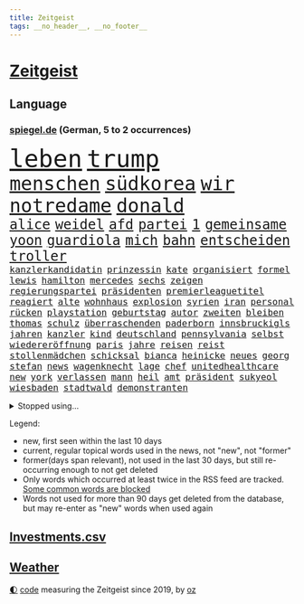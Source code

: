 ```yaml
---
title: Zeitgeist
tags: __no_header__, __no_footer__
---
```


# [Zeitgeist](https://oliz.io/zeitgeist/)

## Language

<h3><a href="https://www.spiegel.de" target="_blank">spiegel.de</a> (German, 5 to 2 occurrences)</h3>
<p style="font-family:monospace">
<span style="font-size:32pt"><a href="news_links.html#leben" class="current">leben</a></span>
<span style="font-size:32pt"><a href="news_links.html#trump" class="current">trump</a></span>
<br>
<span style="font-size:25pt"><a href="news_links.html#menschen" class="current">menschen</a></span>
<span style="font-size:25pt"><a href="news_links.html#südkorea" class="current">südkorea</a></span>
<span style="font-size:25pt"><a href="news_links.html#wir" class="current">wir</a></span>
<span style="font-size:25pt"><a href="news_links.html#notredame" class="current">notredame</a></span>
<span style="font-size:25pt"><a href="news_links.html#donald" class="current">donald</a></span>
<br>
<span style="font-size:18pt"><a href="news_links.html#alice" class="current">alice</a></span>
<span style="font-size:18pt"><a href="news_links.html#weidel" class="current">weidel</a></span>
<span style="font-size:18pt"><a href="news_links.html#afd" class="current">afd</a></span>
<span style="font-size:18pt"><a href="news_links.html#partei" class="current">partei</a></span>
<span style="font-size:18pt"><a href="news_links.html#1" class="current">1</a></span>
<span style="font-size:18pt"><a href="news_links.html#gemeinsame" class="current">gemeinsame</a></span>
<span style="font-size:18pt"><a href="news_links.html#yoon" class="new">yoon</a></span>
<span style="font-size:18pt"><a href="news_links.html#guardiola" class="current">guardiola</a></span>
<span style="font-size:18pt"><a href="news_links.html#mich" class="current">mich</a></span>
<span style="font-size:18pt"><a href="news_links.html#bahn" class="current">bahn</a></span>
<span style="font-size:18pt"><a href="news_links.html#entscheiden" class="current">entscheiden</a></span>
<span style="font-size:18pt"><a href="news_links.html#troller" class="new">troller</a></span>
<br>
<span style="font-size:12pt"><a href="news_links.html#kanzlerkandidatin" class="current">kanzlerkandidatin</a></span>
<span style="font-size:12pt"><a href="news_links.html#prinzessin" class="current">prinzessin</a></span>
<span style="font-size:12pt"><a href="news_links.html#kate" class="current">kate</a></span>
<span style="font-size:12pt"><a href="news_links.html#organisiert" class="current">organisiert</a></span>
<span style="font-size:12pt"><a href="news_links.html#formel" class="current">formel</a></span>
<span style="font-size:12pt"><a href="news_links.html#lewis" class="current">lewis</a></span>
<span style="font-size:12pt"><a href="news_links.html#hamilton" class="current">hamilton</a></span>
<span style="font-size:12pt"><a href="news_links.html#mercedes" class="current">mercedes</a></span>
<span style="font-size:12pt"><a href="news_links.html#sechs" class="current">sechs</a></span>
<span style="font-size:12pt"><a href="news_links.html#zeigen" class="current">zeigen</a></span>
<span style="font-size:12pt"><a href="news_links.html#regierungspartei" class="current">regierungspartei</a></span>
<span style="font-size:12pt"><a href="news_links.html#präsidenten" class="current">präsidenten</a></span>
<span style="font-size:12pt"><a href="news_links.html#premierleaguetitel" class="new">premierleaguetitel</a></span>
<span style="font-size:12pt"><a href="news_links.html#reagiert" class="current">reagiert</a></span>
<span style="font-size:12pt"><a href="news_links.html#alte" class="current">alte</a></span>
<span style="font-size:12pt"><a href="news_links.html#wohnhaus" class="current">wohnhaus</a></span>
<span style="font-size:12pt"><a href="news_links.html#explosion" class="current">explosion</a></span>
<span style="font-size:12pt"><a href="news_links.html#syrien" class="current">syrien</a></span>
<span style="font-size:12pt"><a href="news_links.html#iran" class="current">iran</a></span>
<span style="font-size:12pt"><a href="news_links.html#personal" class="current">personal</a></span>
<span style="font-size:12pt"><a href="news_links.html#rücken" class="current">rücken</a></span>
<span style="font-size:12pt"><a href="news_links.html#playstation" class="current">playstation</a></span>
<span style="font-size:12pt"><a href="news_links.html#geburtstag" class="current">geburtstag</a></span>
<span style="font-size:12pt"><a href="news_links.html#autor" class="current">autor</a></span>
<span style="font-size:12pt"><a href="news_links.html#zweiten" class="current">zweiten</a></span>
<span style="font-size:12pt"><a href="news_links.html#bleiben" class="current">bleiben</a></span>
<span style="font-size:12pt"><a href="news_links.html#thomas" class="current">thomas</a></span>
<span style="font-size:12pt"><a href="news_links.html#schulz" class="current">schulz</a></span>
<span style="font-size:12pt"><a href="news_links.html#überraschenden" class="current">überraschenden</a></span>
<span style="font-size:12pt"><a href="news_links.html#paderborn" class="current">paderborn</a></span>
<span style="font-size:12pt"><a href="news_links.html#innsbruckigls" class="new">innsbruckigls</a></span>
<span style="font-size:12pt"><a href="news_links.html#jahren" class="current">jahren</a></span>
<span style="font-size:12pt"><a href="news_links.html#kanzler" class="current">kanzler</a></span>
<span style="font-size:12pt"><a href="news_links.html#kind" class="current">kind</a></span>
<span style="font-size:12pt"><a href="news_links.html#deutschland" class="current">deutschland</a></span>
<span style="font-size:12pt"><a href="news_links.html#pennsylvania" class="current">pennsylvania</a></span>
<span style="font-size:12pt"><a href="news_links.html#selbst" class="current">selbst</a></span>
<span style="font-size:12pt"><a href="news_links.html#wiedereröffnung" class="current">wiedereröffnung</a></span>
<span style="font-size:12pt"><a href="news_links.html#paris" class="current">paris</a></span>
<span style="font-size:12pt"><a href="news_links.html#jahre" class="current">jahre</a></span>
<span style="font-size:12pt"><a href="news_links.html#reisen" class="current">reisen</a></span>
<span style="font-size:12pt"><a href="news_links.html#reist" class="current">reist</a></span>
<span style="font-size:12pt"><a href="news_links.html#stollenmädchen" class="new">stollenmädchen</a></span>
<span style="font-size:12pt"><a href="news_links.html#schicksal" class="current">schicksal</a></span>
<span style="font-size:12pt"><a href="news_links.html#bianca" class="current">bianca</a></span>
<span style="font-size:12pt"><a href="news_links.html#heinicke" class="new">heinicke</a></span>
<span style="font-size:12pt"><a href="news_links.html#neues" class="current">neues</a></span>
<span style="font-size:12pt"><a href="news_links.html#georg" class="current">georg</a></span>
<span style="font-size:12pt"><a href="news_links.html#stefan" class="current">stefan</a></span>
<span style="font-size:12pt"><a href="news_links.html#news" class="current">news</a></span>
<span style="font-size:12pt"><a href="news_links.html#wagenknecht" class="current">wagenknecht</a></span>
<span style="font-size:12pt"><a href="news_links.html#lage" class="current">lage</a></span>
<span style="font-size:12pt"><a href="news_links.html#chef" class="current">chef</a></span>
<span style="font-size:12pt"><a href="news_links.html#unitedhealthcare" class="new">unitedhealthcare</a></span>
<span style="font-size:12pt"><a href="news_links.html#new" class="current">new</a></span>
<span style="font-size:12pt"><a href="news_links.html#york" class="current">york</a></span>
<span style="font-size:12pt"><a href="news_links.html#verlassen" class="current">verlassen</a></span>
<span style="font-size:12pt"><a href="news_links.html#mann" class="current">mann</a></span>
<span style="font-size:12pt"><a href="news_links.html#heil" class="current">heil</a></span>
<span style="font-size:12pt"><a href="news_links.html#amt" class="current">amt</a></span>
<span style="font-size:12pt"><a href="news_links.html#präsident" class="current">präsident</a></span>
<span style="font-size:12pt"><a href="news_links.html#sukyeol" class="new">sukyeol</a></span>
<span style="font-size:12pt"><a href="news_links.html#wiesbaden" class="current">wiesbaden</a></span>
<span style="font-size:12pt"><a href="news_links.html#stadtwald" class="new">stadtwald</a></span>
<span style="font-size:12pt"><a href="news_links.html#demonstranten" class="current">demonstranten</a></span>
</p>
<details>
<summary>Stopped using...</summary>
<p class="former" style="font-size:12pt">
enorm(1508) vermutlich(1508) polizist(1507) ausgebrochen(1506) gefährlichen(1506) tötete(1506) beobachten(1505) himmel(1505) krankenhäuser(1505) mannschaft(1505) sicherheitsbehörden(1505) verlegt(1505) forderungen(1504) landkreis(1504) lebensmittel(1504) 2018(1503) andreas(1503) betrieb(1503) durchsetzen(1503) helfer(1503) innenministerium(1503) tödlicher(1503) verhaftet(1503) corona(1502) pressekonferenz(1502) willen(1502) covid(1501) eröffnet(1501) software(1501) verlierer(1501) überall(1501) flugzeuge(1500) schießt(1500) streitkräfte(1500) veranstaltung(1500) 19(1499) begründung(1499) bidens(1499) erklärung(1499) hubschrauber(1499) lebte(1499) löste(1499) mörder(1499) waffe(1499) welle(1499) all(1498) angeblichen(1498) erzählen(1498) rest(1498) anspruch(1497) august(1497) nutzte(1497) party(1497) verschoben(1497) üben(1497) anne(1496) roman(1496) öffnen(1496) 12(1495) erkennen(1495) hoher(1495) lösung(1495) mitteln(1495) super(1495) abstand(1494) islamischen(1494) anwälte(1493) endspiel(1493) verbände(1493) bestätigen(1492) organisation(1491) zugelassen(1491) pflanzen(1490) debakel(1489) filme(1489) tonnen(1489) bestehen(1488) überholt(1487) warm(1486) geschäftsführer(1485) herr(1485) nerven(1485) fernsehen(1484) empfängt(1483) gesamten(1481) großem(1481) zurückgegangen(1479) politikerin(1478) prognose(1478) rettung(1476) stress(1475) orten(1474) retter(1473) schrecken(1473) pleite(1470) schock(1469) vermisste(1467) verständnis(1467) thüringer(1463) energie(1462) drohne(1450) berichtete(1410) expräsidenten(1378) rückgang(1366) josef(1357) orte(1347) long(1323) gebeten(1319) 38(1275) abgegeben(1273) müll(1255) kolumbien(1253) kleidung(1246) erhofft(1187) börsen(1181) world(1168) entlasten(1163) hawaii(1163) worum(1146) halbes(1125) gestört(1101) otto(1089) entsteht(1086) einziger(1083) seltene(1079) verletzung(1070) waffenlieferungen(1056) spektakel(1043) inhalte(1041) helikopter(1022) lohnen(1018) 2014(1016) überzeugung(1013) nebenbei(983) töchter(982) brandenburger(979) empfang(979) lindners(974) niedersächsischen(963) heiß(935) stockholm(904) schwächen(903) ulrich(894) misshandelt(891) 86(890) gegenwart(884) nationale(882) setzten(878) wozu(875) verstoßen(871) entfernen(862) ähnlichen(857) angespannt(850) subventionen(840) wünsche(825) kündigung(807) eingriff(780) grenzgebiet(777) parallel(750) abgeben(749) spion(737) böhmermann(734) wirtschaftliche(728) roland(724) liberale(723) angriffs(720) abschiebungen(716) steigern(711) jahresbeginn(710) größeren(705) legendäre(701) überschritten(699) tauchte(697) reichsbürger(695) pokal(686) sachsens(684) umstrittener(682) leistungen(671) befasst(670) ricarda(670) weimar(662) baden(660) verschleppt(657) gravierende(656) freiwillige(655) bvb(651) kläger(650) panik(641) dfbpokal(639) basketball(627) wurzeln(626) 15jähriger(625) duisburg(620) hinweg(619) bier(613) überwunden(613) björn(611) höcke(611) diplomatische(595) dringt(593) bar(581) gesundheitlichen(579) beine(578) einsturz(577) experiment(577) nachts(577) erforscht(569) auffällig(568) durften(568) court(567) spaniens(564) kretschmer(563) diebstahl(559) zürich(555) infolge(552) inhaftierte(550) florenz(548) iphones(546) prime(541) mahnen(538) rasen(526) widerstands(522) zügen(522) steve(514) quellen(513) benachteiligt(509) interessiert(508) milliardenschweren(508) vorlegen(506) afdpolitiker(499) erweitert(498) goldene(495) football(485) stützen(483) bewaffnete(482) unterscheiden(479) butter(477) margot(473) belohnt(472) geprüft(471) geöffnet(471) gedreht(470) niemanden(467) stoppte(463) betriebe(462) afdchef(454) überqueren(454) schach(451) kontrollverlust(448) rtl(445) tvsender(438) 12000(431) anläuft(428) streaminganbietern(428) verfolgte(427) qualifikation(425) verspottet(425) demokratischen(423) darstellung(421) grenzregion(417) verdrängt(416) raumstation(414) baute(410) lahmgelegt(410) intern(405) gerechnet(404) unternehmens(401) emotionaler(397) überraschende(395) wilde(393) charkiw(390) neukölln(389) vulkanausbruch(389) wagt(389) sicherheitsgründen(388) achtzigerjahre(384) belgischen(383) wild(382) raab(378) fußballspieler(375) positioniert(374) beyoncé(373) großvater(373) mangelt(372) ampelpartner(369) arbeitsrecht(368) manch(368) perry(366) stellten(366) strengen(366) aufzeichnungen(364) erfolgsserie(364) wisconsin(362) produzent(360) reichweite(357) haftstrafen(356) siegerin(353) jacob(352) dfbteam(351) einverstanden(350) verhelfen(349) robbie(348) stoffe(342) historischer(341) südosten(341) uganda(340) is(338) kriegsschiffe(338) zeitalter(336) buchempfehlungen(335) positives(335) befand(334) besitzen(334) falle(332) omas(330) on(328) zurückgewiesen(328) alkoholkonsum(327) frühzeitig(326) stürmt(326) schimpft(324) behandlung(323) frustriert(323) gebrannt(322) spekulationen(322) provokation(321) schwarzgrün(321) athen(320) mögen(320) bezeichnete(318) hansa(318) rammte(318) donbass(316) nvidia(316) kreise(313) passagier(313) normalerweise(312) christina(311) begegnen(310) briten(310) emobilität(306) wassermassen(306) sächsische(305) erhöhte(299) kinos(298) 65jährige(297) begraben(296) darsteller(296) ball(290) korrigiert(290) milch(288) reichsten(288) gespendet(287) hitlergruß(287) contest(286) eurovision(286) aufgespürt(285) macher(284) ismail(283) albion(279) riefen(279) brot(275) mallorca(275) usflugzeugbauer(275) geschichten(274) häusern(274) olivia(274) sportlichen(273) gerieten(272) fragte(269) frist(269) verzögern(269) 450(267) polizeibeamte(267) schätzt(267) ungarische(267) regenfällen(266) uswahlkampf(266) falschinformationen(265) rasch(265) regimes(261) riesiger(261) superstars(261) geheimdiensten(260) rechtslage(260) wahlkampfveranstaltung(260) großvaters(259) kreativ(258) tvshow(258) übertrieben(258) persönlichkeit(256) running(256) versöhnung(256) entlang(255) silber(254) klettert(253) beworfen(252) erfüllung(252) genervt(251) gleiche(249) vertritt(249) ehen(248) klassenerhalt(248) mischung(246) staatspräsident(245) erdrutsche(244) flugzeugbauer(244) vermont(244) arbeitsbedingungen(243) spitzenkandidat(242) zucker(241) bewerten(239) gelsenkirchen(237) netzwerken(236) strahlkraft(236) verdächtig(233) boss(232) fangen(231) infos(230) noah(229) vegane(229) katja(228) dämpft(227) trümmer(227) wade(227) locker(225) wehrmacht(225) gesellschaftlichen(223) gesprächskanäle(222) ressourcen(222) sozialer(221) elektromobilität(220) gesenkt(220) benutzt(219) kirchen(218) toren(217) bündnisse(216) lebenslanger(216) schürt(215) pelosi(214) verunsichert(214) promis(213) bayerischer(211) vergeltungsschlag(211) verspielt(210) brighton(209) entschädigen(209) hove(209) abonnenten(208) auswärtiges(205) schwangere(205) stromnetz(205) morgan(204) angeschlossen(203) protokoll(203) wahlkampfauftritt(203) angetreten(201) überflutet(201) kriselnden(200) shows(200) befanden(199) ewig(199) kommentare(199) rekordwert(199) ideal(198) jeweiligen(198) sportwissenschaftler(198) flüchtlingslager(196) besuchte(195) ankara(194) forschenden(193) freunden(193) meinungsfreiheit(193) voraussetzungen(193) likes(192) engagierte(191) entgegenzusetzen(190) späteren(190) verbrecher(189) hathaway(188) intensiven(188) arbeitslosigkeit(187) ego(187) adams(186) anliegen(184) juan(184) komme(184) rasmus(184) reus(183) leclerc(182) resolution(179) steven(179) anspannung(178) faust(178) fußballspiele(178) stiegen(175) mächtig(173) scotland(173) verschwörungsmythen(173) yard(173) 23jähriger(171) kaulitz(171) schulze(171) verschiedener(171) klimawandels(170) erdrutschen(169) vergleichen(169) meisterin(168) verwaltungsgericht(168) hannes(167) sturzfluten(167) tinder(166) jubelt(164) militärmanöver(164) niedrigste(164) cornelius(163) dieckmann(163) ereignisse(163) hinrichten(163) kinshasa(163) salome(163) supreme(163) surabischwili(163) lügt(162) wahlkreis(162) ländlichen(161) gabe(160) wussten(160) kigenerierten(159) nbastar(159) doppelspitze(158) papa(158) ross(157) wahltag(157) back(156) grenzwerte(156) linkenchefin(156) verabschiedete(156) vergaß(156) funk(155) kreative(155) lehnte(155) flüchteten(154) schwangerschaft(154) alliierten(153) entgleisung(152) gefüllte(152) nachtzug(152) pita(152) retteten(151) indonesischen(150) jemanden(150) eingebrochen(149) hollywoodstars(149) weltraum(149) umgesetzt(148) fragwürdig(147) neuulm(147) niclas(147) opa(147) sklerose(147) verstärken(146) beraubt(145) grönemeyer(145) klose(145) miroslav(145) aniston(144) donau(144) schwarzarbeit(143) grundsatzentscheidung(142) halter(142) hofer(142) parteigründerin(142) stach(141) bautzen(140) eugh(140) intelligence(140) kuriosen(138) alkoholfahrt(137) attestiert(137) ausländischen(137) lebe(136) waffengewalt(136) überwiegend(136) bootsunglück(135) hogan(135) hulk(135) ryanair(135) unausweichlich(135) zeichnen(134) 41(133) baseball(133) jacksons(133) mittelschicht(133) quote(133) ussoldaten(133) sicherte(132) xaccount(132) inspiration(131) behauptungen(130) drehten(130) ertrunken(130) rico(130) wirbelsturm(130) justizsenatorin(128) erschüttern(127) männlich(127) verbracht(127) überprüft(127) erschließen(126) sympathien(126) badenberg(125) heimwm(125) militärexperte(125) verborgen(125) lacht(124) ikonischen(123) verwüstung(123) zugunsten(123) extinction(122) rebellion(122) komödie(121) bswchefin(120) derzeitige(120) abbrechen(119) unantastbar(119) flugzeugen(118) schmuggeln(118) schwedische(118) verübt(118) vorüber(118) demokratin(117) orbáns(117) tribüne(117) gehoben(116) moreno(116) schiene(116) wattenmeer(116) regierungsbildung(115) gewehr(114) sparprogramm(114) anrichten(113) artenschutz(113) gruppierung(113) rechtsextrem(113) gletscher(112) hose(112) reuter(112) rivalin(112) gepostet(111) postete(111) milwaukee(110) muhammad(110) auslöst(109) sechsten(108) verbandschef(108) erfurt(107) zwillinge(107) prix(106) theorie(106) ampelkrise(105) riesig(105) sechster(105) steuerbetrug(105) einzigartigen(104) lateinamerika(104) skepsis(104) wesen(104) kalifornischen(103) kreta(103) suchmaschine(103) vandalismus(103) zäsur(103) 1995(102) bruce(101) herausfordert(101) malaika(101) medienkonsum(101) mihambo(101) sportwelt(101) vernichtet(101) weint(101) datum(100) kripo(100) schuldigen(100) usraketen(100) zentrums(100) diebesgut(99) einigkeit(99) mittag(99) zone(99) militante(98) swifties(98) gutachter(97) uspräsidentschaftskandidat(97) bagger(96) gefährt(96) nelles(96) verfolgungsjagd(96) arnold(95) geheimen(95) ludwig(95) unabhängigkeit(95) anwältin(94) hey(94) krankschreibung(94) spdaußenpolitiker(94) karlsruher(93) umweltkatastrophe(93) bruchsal(92) nina(92) satiriker(92) anhaltende(91) landesweit(91) technischer(91) verlegers(91) wolf(91) altbekannten(90) arbeitsbelastung(90) asiatischen(90) biologische(90) kommentaren(90) nationalstürmer(90) typisch(90) weiterarbeiten(90) 2011(89) ausgeteilt(89) podcaster(89) rogan(89) uspräsidentschaftswahl(89) zeitreise(89) überdosis(89) bevorstehen(88) ergangen(88) gesichtserkennung(88) gleicht(88) gíslason(88) japans(88) konkretisiert(87) armenviertel(86) elizabeth(86) japanischer(86) ruderte(86) rückführungen(86) verschwörung(86) englisch(85) lebzeiten(85) lichtblick(85) unterirdisch(85) verbannt(85) anhängern(84) sparpläne(84) wirksam(84) aufwachsen(83) erschütterten(83) gegenangriff(83) herab(83) krisenregion(82) leichtathletin(82) modells(82) spürbare(82) unverhohlen(82) virtuelle(82) überraschen(82) 30000(81) intelligente(81) kapitol(81) preisgekrönt(81) uspräsidentschaftskandidatin(81) bekämpft(80) diskutierten(80) entertainer(80) ines(80) klauen(80) klemm(80) nutzlos(80) ohrfeige(80) schlagersängerin(80) stahlsparte(80) trumplager(80) überrollt(80) abgefangen(79) abzuschreiben(79) beklagte(79) enthüllung(79) ikea(79) polizeikräfte(79) polizeischutz(79) schützenhilfe(79) werbeverbot(79) zwangsweise(79) ausführlich(78) bakterien(78) käse(78) legenden(78) schwerdtner(78) state(78) #metoo(77) ahmad(77) mutationen(77) propalästinademo(77) schwedischer(77) seil(77) sicherheitsbedenken(77) stromverbrauch(77) anästhesist(76) bemerkte(76) imbiss(76) lande(76) mobilisiert(76) usverteidigungsministerium(76) vertagt(76) witze(76) böllern(75) dc(75) diebstähle(74) eingestuft(74) eingewechselt(74) nachmittags(74) nachschub(74) pakistanischen(74) remakes(74) revision(74) ss(74) thüringenwahl(74) verwandelt(74) betäubt(73) regensburger(73) skandierten(73) südfrankreich(73) benötigen(72) bergungsarbeiten(72) rahmenbedingungen(72) unifil(72) befruchtung(71) bezwingt(71) erfolgschancen(71) glücklosen(71) nochmals(71) parteivorsitz(71) francis(70) frauenfeindlichkeit(70) gestiegenen(70) klum(70) medizinisches(70) misogynie(70) dihk(69) geküsst(69) ironman(69) quentin(69) tarantino(69) tsmc(69) unfairen(69) verlängerte(69) zurückzutreten(69) eingestuften(68) gesetzes(68) rühmt(68) schicksalswahl(68) unentschlossene(68) bildungssystems(67) coman(67) expartnerin(67) kingsley(67) krebserkrankung(67) ligaspiel(67) schwanken(67) springsteen(67) verrückte(67) ampelpartnern(66) augsburger(66) autoritäre(66) brinkmann(66) caren(66) feierlichen(66) impfen(66) intensiviert(66) nullerjahre(66) verbraucherzentrale(66) fremder(65) fällig(65) garage(65) genutzten(65) meistermacher(65) taumelt(65) aufsichtsratschef(64) empathie(64) hugo(64) militärjunta(64) meinungsbeitrag(63) taifun(63) verfügbaren(63) zugenommen(63) akzeptiert(62) bestritten(62) bundesrichter(62) festgenommene(62) legendären(62) nachlass(62) stöcken(62) angestimmt(61) aufhört(61) belohnen(61) berlinneukölln(61) gruppenvergewaltigung(61) kopfankopfrennen(61) krueger(61) restauriert(61) ten(61) vda(61) vwchef(61) bastelt(60) erfurter(60) festgehalten(60) morrissey(60) ricky(60) rock(60) angesagtesten(59) eagles(59) gläubiger(59) michigan(59) nahostpolitik(59) worklifebalance(59) beugt(58) kaufprämie(58) uspräsidentschaftswahlen(58) heimisch(57) lebensmittelpreise(57) madrids(57) wahlfälschung(57) wahrheiten(57) carolabrücke(56) geworben(56) hecking(56) lügner(56) stimmzettel(56) yorks(56) freundlich(55) klingeln(55) lebensmittelchemiker(55) olivenöl(55) räumte(55) verdiente(55) ballon(54) distanzierte(54) esc(54) seinerseits(54) supertaifun(54) verfolger(54) hosen(53) nachweis(53) studiert(53) dgb(52) eliteeinheit(52) entsendung(52) härteren(52) smartwatches(52) transportieren(52) vertrieb(52) finanzbranche(50) hassen(50) katastrophengebiet(50) monteiro(50) nebel(50) night(50) saturday(50) verteidigungsausgaben(50) vielzahl(50) alien(49) bundesligasaison(49) doppelpack(49) eunutzer(49) iserlohn(49) leidwesen(49) manipulationsvorwürfe(49) shōgun(49) stichprobenartig(49) toiletten(49) titan(48) 180000(47) dauer(47) neapel(47) nepal(47) opferzahl(47) ausgezählt(46) eichhörnchen(46) fluten(46) gutverdiener(46) laiendarsteller(46) quelle(46) shanghai(46) strohe(46) unbarmherziger(46) untersagen(46) elternzeit(45) entweder(45) göring(45) halloweenparty(45) hermann(45) landespolitiker(45) myers(45) nadel(45) oligarchen(45) staatsgebiet(45) stimmabgabe(45) wahlkampfendspurt(45) clinton(44) halloweenkostüm(44) holland(44) mithu(44) partieller(44) saisonsieg(44) sanyal(44) todesurteil(44) vergebung(44) wahlnacht(44) wow(44) zunahme(44) winterreifen(43) 110(42) demografische(42) einlaufen(42) erschrecken(42) exekutiert(42) helene(42) kinderlieder(42) lenken(42) mikrofon(42) nsdap(42) raketenbeschuss(42) rechtsextremist(42) republikanern(42) votieren(42) vwkrise(42) beschädigte(41) ehemaliges(41) einstellungen(41) heben(41) hillary(41) mitspielen(41) roger(41) schauten(41) verwundet(41) afc(40) besprüht(40) birmingham(40) dieb(40) freddy(40) gewinnwarnung(40) schuhe(40) wahlkommission(40) wegzudenken(40) cure(39) einsatzorte(39) hauptsitz(39) lehmann(39) umfunktioniert(39) vwkonzern(39) 30jährigen(38) grünenspitze(38) muslimische(38) playoffrunde(38) pragmatismus(38) straßburg(38) wettbewerbsfähigkeit(38) anpassen(37) artenvielfalt(37) bundesverbrechen(37) expolizist(37) fehleinschätzung(37) gemeinde(37) geregelt(37) hasskommentare(37) inhalten(37) libanesischen(37) wahlkampfspenden(37) übung(37) bezogen(36) bundespartei(36) gegentore(36) aktivismus(35) bestrafen(35) bundeswirtschaftsminister(35) ergeht(35) gefüllt(35) guterres(35) harris’(35) konsumieren(35) ordnungsrufe(35) palästinenserhilfswerk(35) panisch(35) produzierte(35) unogeneralsekretär(35) unrwa(35) zulasten(35) 1987(34) christiane(34) hochrangiges(34) kohlendioxid(34) most(34) ndr(34) büros(33) coronainfektion(33) fußballweltmeister(33) geschäften(33) hilflos(33) kitool(33) pizzeria(33) schmieden(33) anfechten(32) barrymore(32) branchenverband(32) drew(32) eindringlich(32) koalitionsgespräche(32) sonderpreis(32) speichern(32) supermacht(32) arafat(31) aussterben(31) flügel(31) journalismus(31) stellantis(31) vwwerk(31) ehrlichkeit(30) erwarteten(30) exmitarbeiter(30) klaut(30) prozessbeginn(30) saint(30) sisters(30) traditionellen(30) verweigert(30) dungeon(29) hirntumor(29) sexsymbol(29) zwecke(29) zwiebeln(29) downsyndrom(28) miosga(28) nebraska(28) patzt(28) verewigt(28) analogen(27) feiertag(27) generierte(27) kabine(27) örtlichen(27) gesetzesänderung(26) jüdischer(26) motiviert(26) neugierige(26) phoenix(26) suchergebnissen(26) überzeugungen(26) beweismaterial(25) billigflieger(25) feinden(25) schwärmt(25) ausblick(24) bergsteigen(24) championsleaguesieger(24) gelockt(24) himalaja(24) modeschöpfer(24) polizeikontrolle(24) 15gradziel(23) antisemitismusresolution(23) ausgleichen(23) gerätselt(23) mexikanischen(23) tanken(23) versicherungen(23) diskutierte(22) flaute(22) horrorszenario(22) zusatzzölle(22) alleingänge(21) beschuldigten(21) ganderkesee(21) telefonischen(21) überweisung(21) bewarb(20) eggert(20) fortan(20) größeres(20) insekten(20) sondierungsgespräche(20) wechselwähler(20) weltgemeinschaft(20) zerstörerische(20) ausziehen(19) blauhelmmission(19) deportieren(19) entsorgt(19) erzieher(19) fitnesstrend(19) sondierung(19) teig(19) schwächelnde(18) vampire(18) alan(17) alleinsein(17) blasel(17) boys(17) enormer(17) erinnerungskultur(17) jette(17) körperteile(17) life(17) nietzard(17) opel(17) tarifstreit(17) verhängte(17) zendaya(17) bessert(16) jetzigen(16) müllteppich(16) neretva(16) opelmutter(16) radikalisierung(16) spohr(16) stabile(16) staudamm(16) trickserei(16) ungleichheit(16) unofriedenstruppe(16) unosoldaten(16) zelle(16) aberglaube(15) bestsellerautorin(15) atomuboote(14) bas(14) ferguson(14) nbasaison(14) trommeln(14) umsetzung(14) bargel(13) ebay(13) gazas(13) gesänge(13) landesverbandes(13) luftverschmutzung(13) strukturellen(13) vicky(13) überfälle(13) 22jähriger(12) fahre(12) fu(12) grippesaison(12) kunststücke(12) legales(12) offizieller(12) gefängnismitarbeiter(11) justizvollzugsanstalt(11) letztem(11) merkwürdige(11) nordkoreanischer(11) stein(11) vergebens(11) wirtschaftsgipfel(11) überprüfen(11)
</p>
</details>
<p>Legend:
<ul>
<li><span class="new">new</span>, first seen within the last 10 days</li>
<li><span class="current">current</span>, regular topical words used in the news, not "new", not "former"</li>
<li><span class="former">former(days span relevant)</span>, not used in the last 30 days, but still re-occurring enough to not get deleted</li>
<li>Only words which occurred at least twice in the RSS feed are tracked. <a href="language/filters.py">Some common words are blocked</a></li>
<li>Words not used for more than 90 days get deleted from the database, but may re-enter as "new" words when used again</li>
</ul>
</p>

## [Investments](investments.html)[.csv](investments.csv)

## [Weather](weather.html)

<footer>
<a href="javascript:toggleTheme()" class="nav">🌓</a>
<a href="https://github.com/ooz/zeitgeist">code</a> measuring the Zeitgeist since 2019, by <a href="https://oliz.io">oz</a>
</footer>
